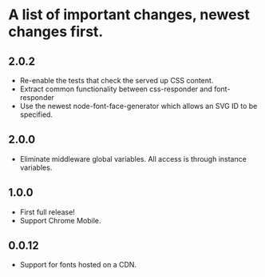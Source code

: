 # A list of important changes, newest changes first.

## 2.0.2
  * Re-enable the tests that check the served up CSS content.
  * Extract common functionality between css-responder and font-responder
  * Use the newest node-font-face-generator which allows an SVG ID to be specified.
## 2.0.0
   * Eliminate middleware global variables. All access is through instance variables.

## 1.0.0
  * First full release!
  * Support Chrome Mobile.

## 0.0.12
  * Support for fonts hosted on a CDN.

